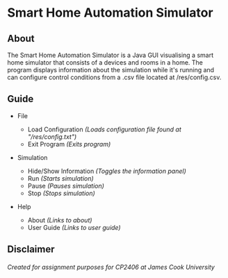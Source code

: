 # Smart Home Automation Simulator

## About

The Smart Home Automation Simulator is a Java GUI visualising a smart home simulator that consists of a devices 
and rooms in a home. The program displays information about the simulation while it's running and can configure control
conditions from a .csv file located at /res/config.csv. 

## Guide
- File
    - Load Configuration _(Loads configuration file found at "/res/config.txt")_
    - Exit Program _(Exits program)_
    
- Simulation
    - Hide/Show Information _(Toggles the information panel)_
    - Run _(Starts simulation)_
    - Pause _(Pauses simulation)_
    - Stop _(Stops simulation)_
- Help
    - About _(Links to about)_
    - User Guide _(Links to user guide)_

## Disclaimer 

###### Created for assignment purposes for CP2406 at James Cook University

